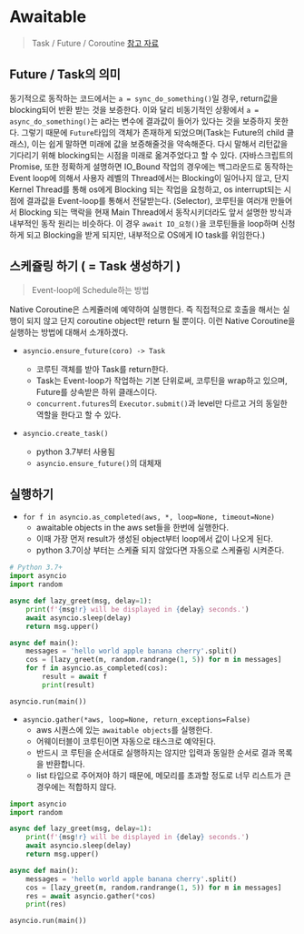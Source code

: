 # Awaitable
> Task / Future / Coroutine
> [참고 자료](https://soooprmx.com/archives/6882)

## Future / Task의 의미

동기적으로 동작하는 코드에서는 `a = sync_do_something()`일 경우, return값을 blocking되어 반환 받는 것을 보증한다.
이와 달리 비동기적인 상황에서 `a = async_do_something()`는 a라는 변수에 결과값이 들어가 있다는 것을 보증하지 못한다.
그렇기 때문에 `Future`타입의 객체가 존재하게 되었으며(Task는 Future의 child 클래스), 이는 쉽게 말하면 미래에 값을 보증해줄것을 약속해준다. 
다시 말해서 리턴값을 기다리기 위해 blocking되는 시점을 미래로 옮겨주었다고 할 수 있다. (자바스크립트의 Promise, 또한 정확하게 설명하면 IO_Bound 작업의 경우에는 백그라운드로 동작하는 Event loop에 의해서 사용자 레벨의 Thread에서는 Blocking이 일어나지 않고,
단지 Kernel Thread를 통해 os에게 Blocking 되는 작업을 요청하고, os interrupt되는 시점에 결과값을 Event-loop를 통해서 전달받는다. (Selector), 코루틴을 여러개 만들어서 Blocking 되는 맥락을 현재 Main Thread에서 동작시키더라도 앞서 설명한 방식과 내부적인 동작 원리는 비슷하다. 
이 경우 `await IO_요청()`을 코루틴들을 loop하며 신청하게 되고 Blocking을 받게 되지만, 내부적으로 OS에게 IO task를 위임한다.)


## 스케쥴링 하기 ( = Task 생성하기 )
> Event-loop에 Schedule하는 방법 

Native Coroutine은 스케쥴러에 예약하여 실행한다. 즉 직접적으로 호출을 해서는 실행이 되지 않고 단지 coroutine object만 return 될 뿐이다.
이런 Native Coroutine을 실행하는 방법에 대해서 소개하겠다.

- `asyncio.ensure_future(coro) -> Task`
    - 코루틴 객체를 받아 Task를 return한다.
    - Task는 Event-loop가 작업하는 기본 단위로써, 코루틴을 wrap하고 있으며, Future를 상속받은 하위 클래스이다.
    - `concurrent.futures`의 `Executor.submit()`과 level만 다르고 거의 동일한 역할을 한다고 할 수 있다. 

- `asyncio.create_task()`
    - python 3.7부터 사용됨
    - `asyncio.ensure_future()`의 대체재
     




## 실행하기

- `for f in asyncio.as_completed(aws, *, loop=None, timeout=None)`
    - awaitable objects in the aws set들을 한번에 실행한다.
    - 이때 가장 먼저 result가 생성된 object부터 loop에서 값이 나오게 된다.
    - python 3.7이상 부터는 스케쥴 되지 않았다면 자동으로 스케쥴링 시켜준다. 

```python
# Python 3.7+
import asyncio
import random

async def lazy_greet(msg, delay=1):
    print(f'{msg!r} will be displayed in {delay} seconds.')
    await asyncio.sleep(delay)
    return msg.upper()

async def main():
    messages = 'hello world apple banana cherry'.split()
    cos = [lazy_greet(m, random.randrange(1, 5)) for m in messages]
    for f in asyncio.as_completed(cos):
        result = await f
        print(result)

asyncio.run(main())
```


- `asyncio.gather(*aws, loop=None, return_exceptions=False)`
    - aws 시퀀스에 있는 `awaitable objects`를 실행한다.
    - 어웨이터블이 코루틴이면 자동으로 태스크로 예약된다.
    - 반드시 코 루틴을 순서대로 실행하지는 않지만 입력과 동일한 순서로 결과 목록을 반환합니다.
    - list 타입으로 주어져야 하기 때문에, 메모리를 초과할 정도로 너무 리스트가 큰 경우에는 적합하지 않다.

```python
import asyncio
import random

async def lazy_greet(msg, delay=1):
    print(f'{msg!r} will be displayed in {delay} seconds.')
    await asyncio.sleep(delay)
    return msg.upper()

async def main():
    messages = 'hello world apple banana cherry'.split()
    cos = [lazy_greet(m, random.randrange(1, 5)) for m in messages]
    res = await asyncio.gather(*cos)
    print(res)

asyncio.run(main())
```
